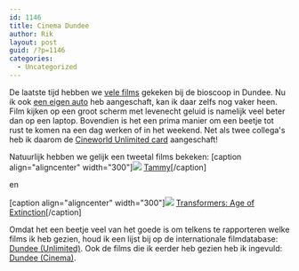 ```yaml
---
id: 1146
title: Cinema Dundee
author: Rik
layout: post
guid: /?p=1146
categories:
  - Uncategorized
---
```

De laatste tijd hebben we <a href="/?events_tags=cinema">vele films</a> gekeken bij de bioscoop in Dundee. Nu ik ook <a href="/?p=1094" title="Car (1)">een eigen auto</a> heb aangeschaft, kan ik daar zelfs nog vaker heen. Film kijken op een groot scherm met levenecht geluid is namelijk veel beter dan op een laptop. Bovendien is het een prima manier om een beetje tot rust te komen na een dag werken of in het weekend. Net als twee collega's heb ik daarom de <a href="http://www.cineworld.co.uk/unlimited/intro">Cineworld Unlimited card</a> aangeschaft!

Natuurlijk hebben we gelijk een tweetal films bekeken:
[caption align="aligncenter" width="300"]<img src="wp-content/uploads/2014/07/Tammy.jpg" /> <a href="http://www.imdb.com/title/tt2109248/">Tammy</a>[/caption]

en

[caption align="aligncenter" width="300"]<img src="wp-content/uploads/2014/07/Transformers-Age-of-Extinction.jpg" /> <a href="http://www.imdb.com/title/tt2109248/">Transformers: Age of Extinction</a>[/caption]

Omdat het een beetje veel van het goede is om telkens te rapporteren welke films ik heb gezien, houd ik een lijst bij op de internationale  filmdatabase: <a href="http://www.imdb.com/list/ls070252710/">Dundee (Unlimited)</a>. Ook de films die ik eerder heb gezien heb ik ingevuld: <a href="http://www.imdb.com/list/ls070252519/">Dundee (Cinema)</a>.